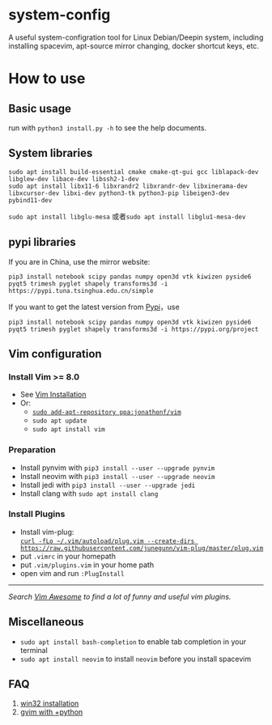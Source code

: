 # system-config  
A useful system-configration tool for Linux Debian/Deepin system, including installing spacevim, apt-source mirror changing, docker shortcut keys, etc.

# How to use

## Basic usage
run with `python3 install.py -h` to see the help documents.

## System libraries

```shell
sudo apt install build-essential cmake cmake-qt-gui gcc liblapack-dev libglew-dev libace-dev libssh2-1-dev 
sudo apt install libx11-6 libxrandr2 libxrandr-dev libxinerama-dev libxcursor-dev libxi-dev python3-tk python3-pip libeigen3-dev pybind11-dev
```
`sudo apt install libglu-mesa` 或者`sudo apt install libglu1-mesa-dev`

## pypi libraries

If you are in China, use the mirror website:

```shell
pip3 install notebook scipy pandas numpy open3d vtk kiwizen pyside6 pyqt5 trimesh pyglet shapely transforms3d -i https://pypi.tuna.tsinghua.edu.cn/simple
```

If you want to get the latest version from [Pypi](pypi.org)，use

```
pip3 install notebook scipy pandas numpy open3d vtk kiwizen pyside6 pyqt5 trimesh pyglet shapely transforms3d -i https://pypi.org/project
```



## Vim configuration
### Install Vim >= 8.0
- See [Vim Installation](https://github.com/vim/vim)  
- Or:
  - [`sudo add-apt-repository ppa:jonathonf/vim`](http://www.theubuntumaniac.com/2018/09/install-vim-810374-on-ubuntu-1604-1804.html)
  - `sudo apt update`
  - `sudo apt install vim`
  
### Preparation  
- Install pynvim with `pip3 install --user --upgrade pynvim`
- Install neovim with `pip3 install --user --upgrade neovim`
- Install jedi with `pip3 install --user --upgrade jedi`  
- Install clang with `sudo apt install clang`

### Install Plugins
- Install vim-plug:   
  [`curl -fLo ~/.vim/autoload/plug.vim --create-dirs https://raw.githubusercontent.com/junegunn/vim-plug/master/plug.vim`](https://github.com/junegunn/vim-plug)  
- put `.vimrc` in your homepath
- put `.vim/plugins.vim` in your home path  
- open vim and run `:PlugInstall`  
--------------
*Search [Vim Awesome](https://vimawesome.com/) to find a lot of funny and useful vim plugins.*

## Miscellaneous

- `sudo apt install bash-completion` to enable tab completion in your terminal
- `sudo apt install neovim` to install `neovim` before you install spacevim

## FAQ
1. [win32 installation](https://github.com/vim/vim-win32-installer/releases/tag/v8.1.1830)
2. [gvim with +python](https://blog.csdn.net/weixin_44981444/article/details/89671461)

